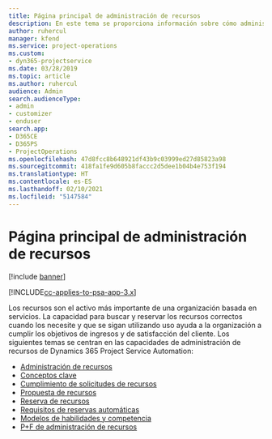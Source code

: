 ```yaml
---
title: Página principal de administración de recursos
description: En este tema se proporciona información sobre cómo administrar recursos.
author: ruhercul
manager: kfend
ms.service: project-operations
ms.custom:
- dyn365-projectservice
ms.date: 03/28/2019
ms.topic: article
ms.author: ruhercul
audience: Admin
search.audienceType:
- admin
- customizer
- enduser
search.app:
- D365CE
- D365PS
- ProjectOperations
ms.openlocfilehash: 47d8fcc8b648921df43b9c03999ed27d85823a98
ms.sourcegitcommit: 418fa1fe9d605b8faccc2d5dee1b04b4e753f194
ms.translationtype: HT
ms.contentlocale: es-ES
ms.lasthandoff: 02/10/2021
ms.locfileid: "5147584"
---
```

# <a name="resource-management-home-page"></a>Página principal de administración de recursos

[!include [banner](../includes/psa-now-project-operations.md)]

[!INCLUDE[cc-applies-to-psa-app-3.x](../includes/cc-applies-to-psa-app-3x.md)]

Los recursos son el activo más importante de una organización basada en servicios. La capacidad para buscar y reservar los recursos correctos cuando los necesite y que se sigan utilizando uso ayuda a la organización a cumplir los objetivos de ingresos y de satisfacción del cliente. Los siguientes temas se centran en las capacidades de administración de recursos de Dynamics 365 Project Service Automation:

- [Administración de recursos](manage-resources.md)
- [Conceptos clave](reports-key-concepts.md)
- [Cumplimiento de solicitudes de recursos](resource-management-fulfill-requests.md)
- [Propuesta de recursos](resource-management-propose-resources.md)
- [Reserva de recursos](resource-management-book-resources-scheduleboard.md)
- [Requisitos de reservas automáticas](resource-management-softbook-requirements.md)
- [Modelos de habilidades y competencia](resource-management-skills-proficiency.md)
- [P+F de administración de recursos](resource-management-faq.md)
